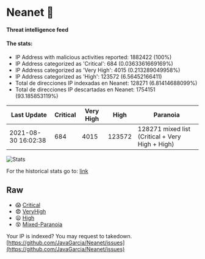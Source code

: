 # Neanet :hocho:
#### Threat intelligence feed
#### The stats:

- IP Address with malicious activities reported: 1882422 (100%)
- IP Address categorized as 'Critical':  684 (0.0363361669169%)
- IP Address categorized as 'Very High':  4015 (0.213289049958%)
- IP Address categorized as 'High':  123572 (6.56452166411)
- Total de direcciones IP indexadas en Neanet:  128271 (6.81414688099%)
- Total de direcciones IP descartadas en Neanet:  1754151 (93.185853119%)

| Last Update | Critical | Very High | High | Paranoia |
| --- | --- | --- | --- | --- |
| 2021-08-30 16:02:38 | 684 | 4015 | 123572 | 128271 mixed list (Critical + Very High + High)|

![Stats](https://docs.google.com/spreadsheets/d/e/2PACX-1vSnaNMIXVabIpDJjufMlzH7poXnshF3mgd8Is1g9ytUEzVsP5my4Trn8f-xkoLLQ38xpL3HtmUexLo6/pubchart?oid=501124687&format=image)

For the historical stats go to: [link](/stats.csv)
## Raw
- :scream: [Critical](https://raw.githubusercontent.com/JavaGarcia/Neanet/master/blacklists/neanet_critical.txt)
- :fearful: [VeryHigh](https://raw.githubusercontent.com/JavaGarcia/Neanet/master/blacklists/neanet_veryHigh.txtt)
- :frowning: [High](https://raw.githubusercontent.com/JavaGarcia/Neanet/master/blacklists/neanet_high.txt)
- :dizzy_face: [Mixed-Paranoia](https://raw.githubusercontent.com/JavaGarcia/Neanet/master/blacklists/neanet_all.txt)


Your IP is indexed? You may request to takedown. [https://github.com/JavaGarcia/Neanet/issues](https://github.com/JavaGarcia/Neanet/issues)








































































































































































































































































































































































































































































































































































































































































































































































































































































































































































































































































































































































































































































































































































































































































































































































































































































































































































































































































































































































































































































































































































































































































































































































































































































































































































































































































































































































































































































































































































































































































































































































































































































































































































































































































































































































































































































































































































































































































































































































































































































































































































































































































































































































































































































































































































































































































































































































































































































































































































































































































































































































































































































































































































































































































































































































































































































































































































































































































































































































































































































































































































































































































































































































































































































































































































































































































































































































































































































































































































































































































































































































































































































































































































































































































































































































































































































































































































































































































































































































































































































































































































































































































































































































































































































































































































































